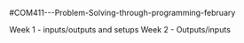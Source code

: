 #COM411---Problem-Solving-through-programming-february

Week 1 - inputs/outputs and setups
Week 2 - Outputs/inputs
